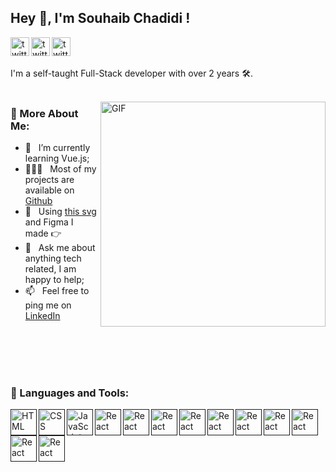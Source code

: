 ## Hey 👋, I'm Souhaib Chadidi !

<a href='https://www.linkedin.com/in/chadidi02/'><img align='left' alt="twitter" src="https://pics.freeicons.io/uploads/icons/png/17063494911559031673-512.png" width=' 30px'/></a>
<a href='https://twitter.com/chadidi02'><img align='left' alt="twitter" src="https://pics.freeicons.io/uploads/icons/png/3848290321556105338-512.png" width=' 30px'/></a>
<a href='https://www.instagram.com/chadidi02/'><img align='left' alt="twitter" src="https://pics.freeicons.io/uploads/icons/png/6590558241561032669-512.png" width=' 30px'/></a>
<br/>
<br/>


I'm a self-taught Full-Stack developer with over 2 years 🛠️. 
<br/>
<br/>

<img align="right" alt="GIF" src="https://raw.githubusercontent.com/rahul-jha98/rahul-jha98/main/techstack.gif" width="360px"/>
  
### 🧐 More About Me:

- 🌱 &nbsp; I’m currently learning Vue.js; 
- 👨🏻‍💻 &nbsp; Most of my projects are available on [Github](https://github.com/rahul-jha98?tab=repositories)
- 🎨 &nbsp; Using [this svg](https://storyset.com/illustration/javascript-frameworks/amico) and Figma I made 👉
- 💬 &nbsp; Ask me about anything tech related, I am happy to help;
- 📫 &nbsp; Feel free to ping me on [LinkedIn](https://www.linkedin.com/in/chadidi02/)

<br>
<br>
<br>
<br>

### 🔨 Languages and Tools:
<a href="" target="_blank"> <img align="left" alt="HTML" height ="42px"  src="https://pics.freeicons.io/uploads/icons/png/8804286661557996995-512.png"> </a>
<a href="" target="_blank"> <img align="left" alt="CSS" height ="42px"  src="https://pics.freeicons.io/uploads/icons/png/632690741557997006-512.png"> </a>
<a href="" target="_blank"> <img align="left" alt="JavaScript" height ="42px"  src="https://pics.freeicons.io/uploads/icons/png/21088442871540553614-512.png"> </a>
<a href="" target="_blank"> <img align="left" alt="React" height ="42px" src="https://pics.freeicons.io/uploads/icons/png/20167174151551942641-512.png"></a>
<a href="" target="_blank"> <img align="left" alt="React" height ="42px" src="https://pics.freeicons.io/uploads/icons/png/6655067911551942823-512.png"></a>
<a href="" target="_blank"> <img align="left" alt="React" height ="42px" src="https://pics.freeicons.io/uploads/icons/png/9259630901552037068-512.png"></a>
<a href="" target="_blank"> <img align="left" alt="React" height ="42px" src="https://pics.freeicons.io/uploads/icons/png/9374299221540553610-512.png"></a>
<a href="" target="_blank"> <img align="left" alt="React" height ="42px" src="https://pics.freeicons.io/uploads/icons/png/8954758561551942278-512.png"></a>
<a href="" target="_blank"> <img align="left" alt="React" height ="42px" src="https://pics.freeicons.io/uploads/icons/png/9655574981556105319-512.png"></a>
<a href="" target="_blank"> <img align="left" alt="React" height ="42px" src="https://pics.freeicons.io/uploads/icons/png/19608875881557740376-512.png"></a>
<a href="" target="_blank"> <img align="left" alt="React" height ="42px" src="https://pics.freeicons.io/uploads/icons/png/14178750871552037061-512.png"></a>
<a href="" target="_blank"> <img align="left" alt="React" height ="42px" src="https://avatars.githubusercontent.com/u/67109815?s=200&v=4"></a>
<a href="" target="_blank"> <img align="left" alt="React" height ="42px" src="https://avatars.githubusercontent.com/u/2918581?s=200&v=4"></a>

